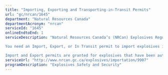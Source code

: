 ```yaml
---
title: "Importing, Exporting and Transporting-in-Transit Permits"
url: "gc/nrcan/1645"
department: "Natural Resources Canada"
departmentAcronym: "nrcan"
serviceId: "1645"
onlineEndtoEnd: 1
serviceDescription: "Natural Resources Canada’s (NRCan) Explosives Regulatory Division (ERD) controls the type and quantity of explosives that may be imported into Canada, exported from Canada, and transported in transit through Canada.

You need an Import, Export, or In Transit permit to import explosives into or export them from Canada, except for those under the direct control of the Department of National Defence or subject to personal exemptions.

Import and Export permits are granted for explosives that have been authorized in Canada. Samples going to the Canadian Explosives Research Laboratory (CanmetCERL) for testing are exempt."
serviceUrl: "http://www.nrcan.gc.ca/explosives/importation/9907"
programDescription: "Explosives Safety and Security"
---
```

